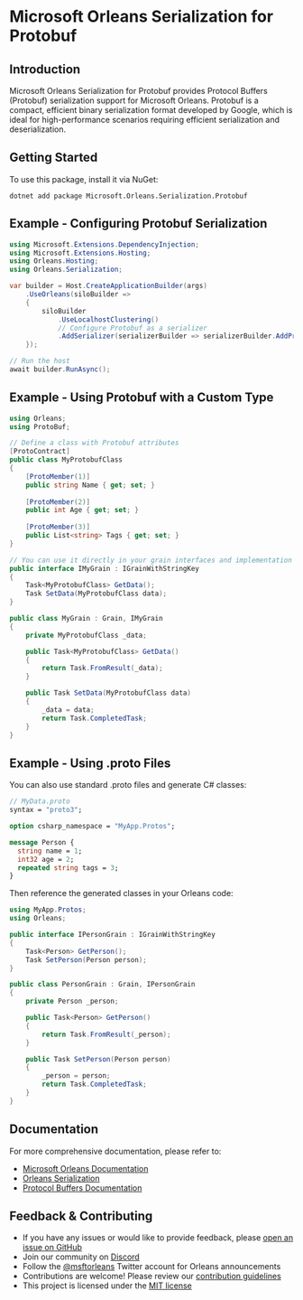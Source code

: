 # Microsoft Orleans Serialization for Protobuf

## Introduction
Microsoft Orleans Serialization for Protobuf provides Protocol Buffers (Protobuf) serialization support for Microsoft Orleans. Protobuf is a compact, efficient binary serialization format developed by Google, which is ideal for high-performance scenarios requiring efficient serialization and deserialization.

## Getting Started
To use this package, install it via NuGet:

```shell
dotnet add package Microsoft.Orleans.Serialization.Protobuf
```

## Example - Configuring Protobuf Serialization
```csharp
using Microsoft.Extensions.DependencyInjection;
using Microsoft.Extensions.Hosting;
using Orleans.Hosting;
using Orleans.Serialization;

var builder = Host.CreateApplicationBuilder(args)
    .UseOrleans(siloBuilder =>
    {
        siloBuilder
            .UseLocalhostClustering()
            // Configure Protobuf as a serializer
            .AddSerializer(serializerBuilder => serializerBuilder.AddProtobufSerializer());
    });

// Run the host
await builder.RunAsync();
```

## Example - Using Protobuf with a Custom Type
```csharp
using Orleans;
using ProtoBuf;

// Define a class with Protobuf attributes
[ProtoContract]
public class MyProtobufClass
{
    [ProtoMember(1)]
    public string Name { get; set; }
    
    [ProtoMember(2)]
    public int Age { get; set; }
    
    [ProtoMember(3)]
    public List<string> Tags { get; set; }
}

// You can use it directly in your grain interfaces and implementation
public interface IMyGrain : IGrainWithStringKey
{
    Task<MyProtobufClass> GetData();
    Task SetData(MyProtobufClass data);
}

public class MyGrain : Grain, IMyGrain
{
    private MyProtobufClass _data;

    public Task<MyProtobufClass> GetData()
    {
        return Task.FromResult(_data);
    }

    public Task SetData(MyProtobufClass data)
    {
        _data = data;
        return Task.CompletedTask;
    }
}
```

## Example - Using .proto Files
You can also use standard .proto files and generate C# classes:

```proto
// MyData.proto
syntax = "proto3";

option csharp_namespace = "MyApp.Protos";

message Person {
  string name = 1;
  int32 age = 2;
  repeated string tags = 3;
}
```

Then reference the generated classes in your Orleans code:

```csharp
using MyApp.Protos;
using Orleans;

public interface IPersonGrain : IGrainWithStringKey
{
    Task<Person> GetPerson();
    Task SetPerson(Person person);
}

public class PersonGrain : Grain, IPersonGrain
{
    private Person _person;

    public Task<Person> GetPerson()
    {
        return Task.FromResult(_person);
    }

    public Task SetPerson(Person person)
    {
        _person = person;
        return Task.CompletedTask;
    }
}
```

## Documentation
For more comprehensive documentation, please refer to:
- [Microsoft Orleans Documentation](https://learn.microsoft.com/dotnet/orleans/)
- [Orleans Serialization](https://learn.microsoft.com/en-us/dotnet/orleans/host/configuration-guide/serialization)
- [Protocol Buffers Documentation](https://developers.google.com/protocol-buffers/docs/overview)

## Feedback & Contributing
- If you have any issues or would like to provide feedback, please [open an issue on GitHub](https://github.com/dotnet/orleans/issues)
- Join our community on [Discord](https://aka.ms/orleans-discord)
- Follow the [@msftorleans](https://twitter.com/msftorleans) Twitter account for Orleans announcements
- Contributions are welcome! Please review our [contribution guidelines](https://github.com/dotnet/orleans/blob/main/CONTRIBUTING.md)
- This project is licensed under the [MIT license](https://github.com/dotnet/orleans/blob/main/LICENSE)